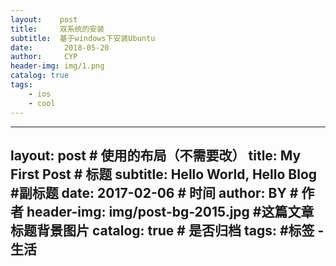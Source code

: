```yaml
---
layout:    post                   
title:     双系统的安装             
subtitle:  基于windows下安装Ubuntu
date:       2018-05-20
author:     CYP                  
header-img: img/1.png    
catalog: true                       
tags:                               
    - ios
    - cool
---
```

---
layout:     post                    # 使用的布局（不需要改）
title:      My First Post               # 标题 
subtitle:   Hello World, Hello Blog #副标题
date:       2017-02-06              # 时间
author:     BY                      # 作者
header-img: img/post-bg-2015.jpg    #这篇文章标题背景图片
catalog: true                       # 是否归档
tags:                               #标签
    - 生活
---

